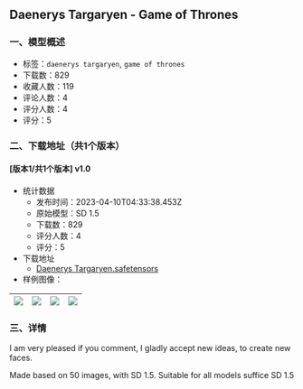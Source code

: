 ## Daenerys Targaryen - Game of Thrones
### 一、模型概述

- 标签：`daenerys targaryen`, `game of thrones`
- 下载数：829
- 收藏人数：119
- 评论人数：4
- 评分人数：4
- 评分：5

### 二、下载地址（共1个版本）

#### [版本1/共1个版本] v1.0

- 统计数据
  - 发布时间：2023-04-10T04:33:38.453Z
  - 原始模型：SD 1.5
  - 下载数：829
  - 评分人数：4
  - 评分：5
- 下载地址
  - [Daenerys Targaryen.safetensors](https://civitai.com/api/download/models/41442)
- 样例图像：

| <img src="https://image.civitai.com/xG1nkqKTMzGDvpLrqFT7WA/56adc507-3a36-4807-11dc-c97524e19300/width=450/456729.jpeg" /> | <img src="https://image.civitai.com/xG1nkqKTMzGDvpLrqFT7WA/5c5bd381-9ff9-4656-deed-fea0b6cad500/width=450/456728.jpeg" /> | <img src="https://image.civitai.com/xG1nkqKTMzGDvpLrqFT7WA/d85b6ece-869d-4930-22b8-3cce6c57d400/width=450/456727.jpeg" /> | <img src="https://image.civitai.com/xG1nkqKTMzGDvpLrqFT7WA/2cd370c6-2a6f-4a27-cd35-e7b974489600/width=450/456735.jpeg" /> |
| ---- | ---- | ---- | ---- |


### 三、详情
<p>I am very pleased if you comment, I gladly accept new ideas, to create new faces.</p><p>Made based on 50 images, with SD 1.5. Suitable for all models suffice SD 1.5</p>